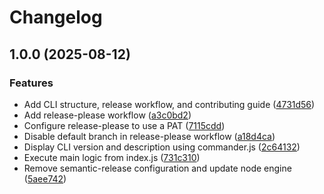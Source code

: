 # Changelog

## 1.0.0 (2025-08-12)


### Features

* Add CLI structure, release workflow, and contributing guide ([4731d56](https://github.com/ioncakephper/cli-starter/commit/4731d56eda209ce96ca8ccc730cf84c6ea2adaac))
* Add release-please workflow ([a3c0bd2](https://github.com/ioncakephper/cli-starter/commit/a3c0bd207f410f58f852f2ca46496d4515ba9b13))
* Configure release-please to use a PAT ([7115cdd](https://github.com/ioncakephper/cli-starter/commit/7115cdda951c21c1f1e104c42e98d899bc3c9e7d))
* Disable default branch in release-please workflow ([a18d4ca](https://github.com/ioncakephper/cli-starter/commit/a18d4ca2892cf28faa7f1832fb5bd17c3f334242))
* Display CLI version and description using commander.js ([2c64132](https://github.com/ioncakephper/cli-starter/commit/2c64132fa87d1e0370738c77e96849f40b55900d))
* Execute main logic from index.js ([731c310](https://github.com/ioncakephper/cli-starter/commit/731c31014c587fe8a0ace5a6d535800d7552f540))
* Remove semantic-release configuration and update node engine ([5aee742](https://github.com/ioncakephper/cli-starter/commit/5aee74233d580e7c2800fabd042ec7b3f1980671))
